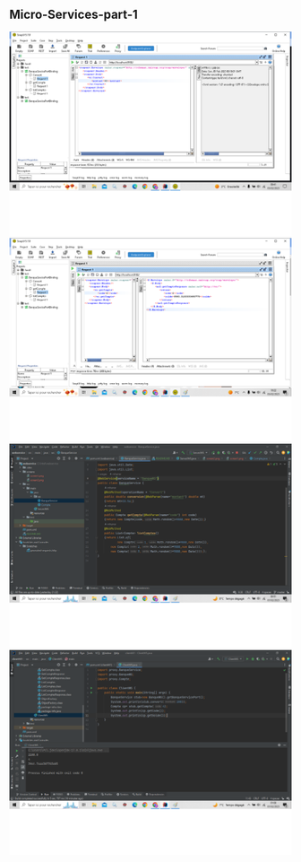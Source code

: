 <h2>Micro-Services-part-1</h2>
<img src="screens/screen1.png">
<img src="screens/screen2.png">
<img src="screens/screen3.png">
<img src="screens/screen4.png">